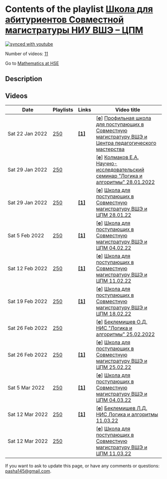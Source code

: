 # Contents of the playlist [Школа для абитуриентов Совместной магистратуры НИУ ВШЭ – ЦПМ](https://www.youtube.com/playlist?list=PLq3E5oubNNoDgDhpBr9zorQnzzPDgUUvm)

[![synced with youtube](https://img.shields.io/github/last-commit/mathphysschool/mathphysschool.github.io/autoupdate1?label=synced%20with%20youtube)](https://github.com/mathphysschool/mathphysschool.github.io/commits/autoupdate1)

Number of videos: [11](#videos)

Go to [Mathematics at HSE](../README.md)

## Description



## Videos

|Date|Playlists|Links|Video title|
|---|---|---|---|
| Sat&nbsp;22&nbsp;Jan&nbsp;2022 | [250](../playlists/250 "Школа для абитуриентов Совместной магистратуры НИУ ВШЭ – ЦПМ") | [**[1]**](https://t.me/+eO6jgjylTZ00MGJi) | [[**e**](https://studio.youtube.com/video/C9CamkM58Gc/edit "Edit")] [Профильная школа для поступающих в Совместную магистратуру ВШЭ и Центра педагогического мастерства](https://www.youtube.com/watch?v=C9CamkM58Gc&list=PLq3E5oubNNoDgDhpBr9zorQnzzPDgUUvm "Чат для участников: https://t.me/+eO6jgjylTZ00MGJi") |
| Sat&nbsp;29&nbsp;Jan&nbsp;2022 | [250](../playlists/250 "Школа для абитуриентов Совместной магистратуры НИУ ВШЭ – ЦПМ") |  | [[**e**](https://studio.youtube.com/video/yvcS0DgKvos/edit "Edit")] [Колмаков Е.А. Научно-исследовательский семинар &#34;Логика и алгоритмы&#34; 28.01.2022](https://www.youtube.com/watch?v=yvcS0DgKvos&list=PLq3E5oubNNoDgDhpBr9zorQnzzPDgUUvm) |
| Sat&nbsp;29&nbsp;Jan&nbsp;2022 | [250](../playlists/250 "Школа для абитуриентов Совместной магистратуры НИУ ВШЭ – ЦПМ") | [**[1]**](https://t.me/+eO6jgjylTZ00MGJi) | [[**e**](https://studio.youtube.com/video/gf6xZvw10QA/edit "Edit")] [Школа для поступающих в Совместную магистратуру ВШЭ и ЦПМ 28.01.22](https://www.youtube.com/watch?v=gf6xZvw10QA&list=PLq3E5oubNNoDgDhpBr9zorQnzzPDgUUvm "Чат для участников: https://t.me/+eO6jgjylTZ00MGJi") |
| Sat&nbsp;5&nbsp;Feb&nbsp;2022 | [250](../playlists/250 "Школа для абитуриентов Совместной магистратуры НИУ ВШЭ – ЦПМ") | [**[1]**](https://t.me/+eO6jgjylTZ00MGJi) | [[**e**](https://studio.youtube.com/video/EP2JWi0tTuM/edit "Edit")] [Школа для поступающих в Совместную магистратуру ВШЭ и ЦПМ 04.02.22](https://www.youtube.com/watch?v=EP2JWi0tTuM&list=PLq3E5oubNNoDgDhpBr9zorQnzzPDgUUvm "Чат для участников: https://t.me/+eO6jgjylTZ00MGJi") |
| Sat&nbsp;12&nbsp;Feb&nbsp;2022 | [250](../playlists/250 "Школа для абитуриентов Совместной магистратуры НИУ ВШЭ – ЦПМ") | [**[1]**](https://t.me/+eO6jgjylTZ00MGJi) | [[**e**](https://studio.youtube.com/video/b3tYk5rW4fg/edit "Edit")] [Школа для поступающих в Совместную магистратуру ВШЭ и ЦПМ 11.02.22](https://www.youtube.com/watch?v=b3tYk5rW4fg&list=PLq3E5oubNNoDgDhpBr9zorQnzzPDgUUvm "Чат для участников: https://t.me/+eO6jgjylTZ00MGJi") |
| Sat&nbsp;19&nbsp;Feb&nbsp;2022 | [250](../playlists/250 "Школа для абитуриентов Совместной магистратуры НИУ ВШЭ – ЦПМ") | [**[1]**](https://t.me/+eO6jgjylTZ00MGJi) | [[**e**](https://studio.youtube.com/video/bWcyX8ZIXEs/edit "Edit")] [Школа для поступающих в Совместную магистратуру ВШЭ и ЦПМ 18.02.22](https://www.youtube.com/watch?v=bWcyX8ZIXEs&list=PLq3E5oubNNoDgDhpBr9zorQnzzPDgUUvm "Чат для участников: https://t.me/+eO6jgjylTZ00MGJi") |
| Sat&nbsp;26&nbsp;Feb&nbsp;2022 | [250](../playlists/250 "Школа для абитуриентов Совместной магистратуры НИУ ВШЭ – ЦПМ") |  | [[**e**](https://studio.youtube.com/video/sJd-Jz3cZ14/edit "Edit")] [Беклемишев О.Д. НИС &#34;Логика и алгоритмы&#34; 25.02.2022](https://www.youtube.com/watch?v=sJd-Jz3cZ14&list=PLq3E5oubNNoDgDhpBr9zorQnzzPDgUUvm) |
| Sat&nbsp;26&nbsp;Feb&nbsp;2022 | [250](../playlists/250 "Школа для абитуриентов Совместной магистратуры НИУ ВШЭ – ЦПМ") | [**[1]**](https://t.me/+eO6jgjylTZ00MGJi) | [[**e**](https://studio.youtube.com/video/dYKGq6NEplI/edit "Edit")] [Школа для поступающих в Совместную магистратуру ВШЭ и ЦПМ 25.02.22](https://www.youtube.com/watch?v=dYKGq6NEplI&list=PLq3E5oubNNoDgDhpBr9zorQnzzPDgUUvm "Чат для участников: https://t.me/+eO6jgjylTZ00MGJi") |
| Sat&nbsp;5&nbsp;Mar&nbsp;2022 | [250](../playlists/250 "Школа для абитуриентов Совместной магистратуры НИУ ВШЭ – ЦПМ") | [**[1]**](https://t.me/+eO6jgjylTZ00MGJi) | [[**e**](https://studio.youtube.com/video/8oL5Sorbpbg/edit "Edit")] [Школа для поступающих в Совместную магистратуру ВШЭ и ЦПМ 04.03.22](https://www.youtube.com/watch?v=8oL5Sorbpbg&list=PLq3E5oubNNoDgDhpBr9zorQnzzPDgUUvm "Чат для участников: https://t.me/+eO6jgjylTZ00MGJi") |
| Sat&nbsp;12&nbsp;Mar&nbsp;2022 | [250](../playlists/250 "Школа для абитуриентов Совместной магистратуры НИУ ВШЭ – ЦПМ") | [**[1]**](https://t.me/+eO6jgjylTZ00MGJi) | [[**e**](https://studio.youtube.com/video/5mj8KZxrJAE/edit "Edit")] [Беклемишев Л.Д.  НИС Логика и алгоритмы 11.03.22](https://www.youtube.com/watch?v=5mj8KZxrJAE&list=PLq3E5oubNNoDgDhpBr9zorQnzzPDgUUvm "Чат для участников: https://t.me/+eO6jgjylTZ00MGJi") |
| Sat&nbsp;12&nbsp;Mar&nbsp;2022 | [250](../playlists/250 "Школа для абитуриентов Совместной магистратуры НИУ ВШЭ – ЦПМ") |  | [[**e**](https://studio.youtube.com/video/UYuX9sC7aiQ/edit "Edit")] [Школа для поступающих в Совместную магистратуру ВШЭ и ЦПМ 11.03.22](https://www.youtube.com/watch?v=UYuX9sC7aiQ&list=PLq3E5oubNNoDgDhpBr9zorQnzzPDgUUvm) |


 If you want to ask to update this page, or have any comments or questions: <pasha145@gmail.com>.